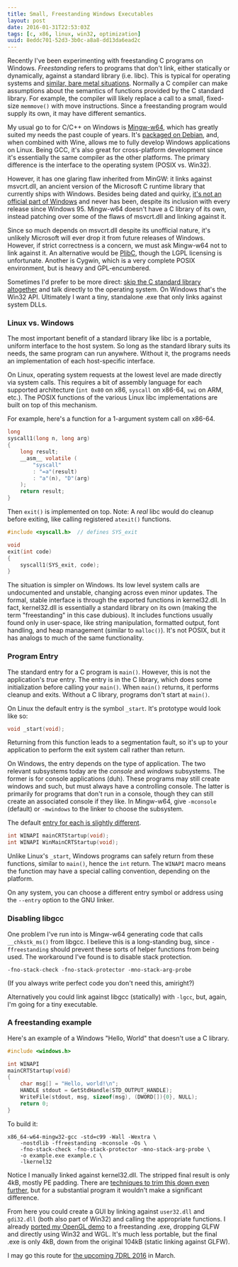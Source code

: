 ```yaml
---
title: Small, Freestanding Windows Executables
layout: post
date: 2016-01-31T22:53:03Z
tags: [c, x86, linux, win32, optimization]
uuid: 8eddc701-52d3-3b0c-a8a8-dd13da6ead2c
---
```


Recently I've been experimenting with freestanding C programs on
Windows. *Freestanding* refers to programs that don't link, either
statically or dynamically, against a standard library (i.e. libc).
This is typical for operating systems and [similar, bare metal
situations][com]. Normally a C compiler can make assumptions about the
semantics of functions provided by the C standard library. For
example, the compiler will likely replace a call to a small,
fixed-size `memmove()` with move instructions. Since a freestanding
program would supply its own, it may have different semantics.

My usual go to for C/C++ on Windows is [Mingw-w64][mingw], which has
greatly suited my needs the past couple of years. It's [packaged on
Debian][deb], and, when combined with Wine, allows me to fully develop
Windows applications on Linux. Being GCC, it's also great for
cross-platform development since it's essentially the same compiler as
the other platforms. The primary difference is the interface to the
operating system (POSIX vs. Win32).

However, it has one glaring flaw inherited from MinGW: it links
against msvcrt.dll, an ancient version of the Microsoft C runtime
library that currently ships with Windows. Besides being dated and
quirky, [it's not an official part of Windows][msvcrt] and never has
been, despite its inclusion with every release since Windows 95.
Mingw-w64 doesn't have a C library of its own, instead patching over
some of the flaws of msvcrt.dll and linking against it.

Since so much depends on msvcrt.dll despite its unofficial nature,
it's unlikely Microsoft will ever drop it from future releases of
Windows. However, if strict correctness is a concern, we must ask
Mingw-w64 not to link against it. An alternative would be
[PlibC][plibc], though the LGPL licensing is unfortunate. Another is
Cygwin, which is a very complete POSIX environment, but is heavy and
GPL-encumbered.

Sometimes I'd prefer to be more direct: [skip the C standard library
altogether][hh] and talk directly to the operating system. On Windows
that's the Win32 API. Ultimately I want a tiny, standalone .exe that only
links against system DLLs.

### Linux vs. Windows

The most important benefit of a standard library like libc is a
portable, uniform interface to the host system. So long as the
standard library suits its needs, the same program can run anywhere.
Without it, the programs needs an implementation of each
host-specific interface.

On Linux, operating system requests at the lowest level are made
directly via system calls. This requires a bit of assembly language
for each supported architecture (`int 0x80` on x86, `syscall` on
x86-64, `swi` on ARM, etc.). The POSIX functions of the various Linux
libc implementations are built on top of this mechanism.

For example, here's a function for a 1-argument system call on x86-64.

~~~c
long
syscall1(long n, long arg)
{
    long result;
    __asm__ volatile (
        "syscall"
        : "=a"(result)
        : "a"(n), "D"(arg)
    );
    return result;
}
~~~

Then `exit()` is implemented on top. Note: A *real* libc would do
cleanup before exiting, like calling registered `atexit()` functions.

~~~c
#include <syscall.h>  // defines SYS_exit

void
exit(int code)
{
    syscall1(SYS_exit, code);
}
~~~

The situation is simpler on Windows. Its low level system calls are
undocumented and unstable, changing across even minor updates. The
formal, stable interface is through the exported functions in
kernel32.dll. In fact, kernel32.dll is essentially a standard library
on its own (making the term "freestanding" in this case dubious). It
includes functions usually found only in user-space, like string
manipulation, formatted output, font handling, and heap management
(similar to `malloc()`). It's not POSIX, but it has analogs to much of
the same functionality.

### Program Entry

The standard entry for a C program is `main()`. However, this is not
the application's *true* entry. The entry is in the C library, which
does some initialization before calling your `main()`. When `main()`
returns, it performs cleanup and exits. Without a C library, programs
don't start at `main()`.

On Linux the default entry is the symbol `_start`. It's prototype
would look like so:

~~~c
void _start(void);
~~~

Returning from this function leads to a segmentation fault, so it's up
to your application to perform the exit system call rather than
return.

On Windows, the entry depends on the type of application. The two
relevant subsystems today are the *console* and *windows* subsystems.
The former is for console applications (duh). These programs may still
create windows and such, but must always have a controlling console.
The latter is primarily for programs that don't run in a console,
though they can still create an associated console if they like. In
Mingw-w64, give `-mconsole` (default) or `-mwindows` to the linker to
choose the subsystem.

The default [entry for each is slightly different][entry].

~~~c
int WINAPI mainCRTStartup(void);
int WINAPI WinMainCRTStartup(void);
~~~

Unlike Linux's `_start`, Windows programs can safely return from these
functions, similar to `main()`, hence the `int` return. The `WINAPI`
macro means the function may have a special calling convention,
depending on the platform.

On any system, you can choose a different entry symbol or address
using the `--entry` option to the GNU linker.

### Disabling libgcc

One problem I've run into is Mingw-w64 generating code that calls
`__chkstk_ms()` from libgcc. I believe this is a long-standing bug,
since `-ffreestanding` should prevent these sorts of helper functions
from being used. The workaround I've found is to disable stack
protection.

    -fno-stack-check -fno-stack-protector -mno-stack-arg-probe

(If you always write perfect code you don't need this, amiright?)

Alternatively you could link against libgcc (statically) with `-lgcc`,
but, again, I'm going for a tiny executable.

### A freestanding example

Here's an example of a Windows "Hello, World" that doesn't use a C
library.

~~~c
#include <windows.h>

int WINAPI
mainCRTStartup(void)
{
    char msg[] = "Hello, world!\n";
    HANDLE stdout = GetStdHandle(STD_OUTPUT_HANDLE);
    WriteFile(stdout, msg, sizeof(msg), (DWORD[]){0}, NULL);
    return 0;
}
~~~

To build it:

    x86_64-w64-mingw32-gcc -std=c99 -Wall -Wextra \
        -nostdlib -ffreestanding -mconsole -Os \
        -fno-stack-check -fno-stack-protector -mno-stack-arg-probe \
        -o example.exe example.c \
        -lkernel32

Notice I manually linked against kernel32.dll. The stripped final
result is only 4kB, mostly PE padding. There are [techniques to trim
this down even further][small], but for a substantial program it
wouldn't make a significant difference.

From here you could create a GUI by linking against `user32.dll` and
`gdi32.dll` (both also part of Win32) and calling the appropriate
functions. I already [ported my OpenGL demo][opengl] to a freestanding
.exe, dropping GLFW and directly using Win32 and WGL. It's much less
portable, but the final .exe is only 4kB, down from the original 104kB
(static linking against GLFW).

I may go this route for [the upcoming 7DRL 2016][7drl] in March.


[com]: /blog/2014/12/09/
[mingw]: http://mingw-w64.org/
[deb]: https://packages.debian.org/search?keywords=mingw-w64
[msvcrt]: https://blogs.msdn.microsoft.com/oldnewthing/20140411-00/?p=1273
[plibc]: http://plibc.sourceforge.net/
[entry]: https://msdn.microsoft.com/en-us/library/f9t8842e.aspx
[small]: http://www.phreedom.org/research/tinype/
[opengl]: /blog/2015/06/06/
[7drl]: http://7drl.org/2016/01/13/7drl-2016-announced-for-5-13-march/
[hh]: https://hero.handmade.network/forums/code-discussion/t/94-guide_-_how_to_avoid_c_c++_runtime_on_windows
